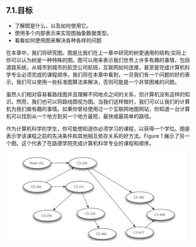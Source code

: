 ## 7.1.目标

* 了解图是什么，以及如何使用它。
* 使用多个内部表示来实现图抽象数据类型。
* 看看如何使用图来解决各种各样的问题

在本章中，我们将研究图。图是比我们在上一章中研究的树更通用的结构;实际上你可以认为树是一种特殊的图。图可以用来表示我们世界上许多有趣的事情，包括道路系统，从城市到城市的航空公司航班，互联网如何连接，甚至是完成计算机科学专业必须完成的课程顺序。我们将在本章中看到，一旦我们有一个问题的好的表示，我们可以使用一些标准图算法来解决，否则可能是一个非常困难的问题。

虽然人们相对容易看路线图并且理解不同地点之间的关系，但计算机没有这样的知识。然而，我们也可以将路线图视为图。当我们这样做时，我们可以让我们的计算机为我们做有趣的事情。如果你曾经使用过一个互联网地图网站，你知道一台计算机可以找到从一个地方到另一个地方最短，最快或最简单的路径。

作为计算机科学的学生，你可能想知道你必须学习的课程，以获得一个学位。图是表示学该课程之前的先决条件和其他相互依存关系的好方法。Figure 1 展示了另一个图。这个代表了在路德学院完成计算机科学专业的课程和顺序。

![7.1.目标.figure1](assets/7.1.%E7%9B%AE%E6%A0%87.figure1.png)
